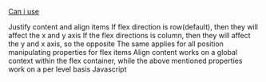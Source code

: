 [Can i use](https://caniuse.com)

Justify content and align items
If flex direction is row(default), then they will affect the x and y axis 
If the flex directions is column, then they will affect the y and x axis, so the opposite
The same applies for all position manipulating properties for flex items
Align content works on a global context within the flex container, while the above mentioned properties work on a per level basis
Javascript 


